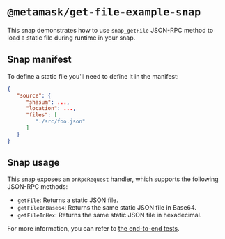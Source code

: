 # `@metamask/get-file-example-snap`

This snap demonstrates how to use `snap_getFile` JSON-RPC method to load
a static file during runtime in your snap.

## Snap manifest

To define a static file you'll need to define it in the manifest:

```json
{
   "source": {
      "shasum": ...,
      "location": ...,
      "files": [
         "./src/foo.json"
      ]
   }
}
```

## Snap usage

This snap exposes an `onRpcRequest` handler, which supports the following
JSON-RPC methods:

- `getFile`: Returns a static JSON file.
- `getFileInBase64`: Returns the same static JSON file in Base64.
- `getFileInHex`: Returns the same static JSON file in hexadecimal.

For more information, you can refer to
[the end-to-end tests](./src/index.test.ts).
